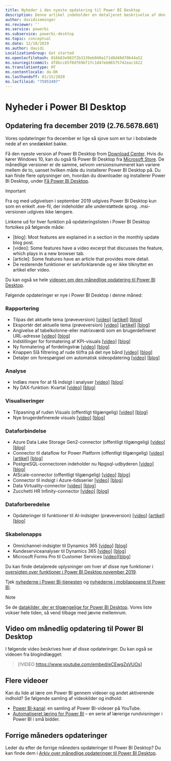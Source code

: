 ```yaml
---
title: Nyheder i den nyeste opdatering til Power BI Desktop
description: Denne artikel indeholder en detaljeret beskrivelse af den nyeste månedlige opdatering til Power BI Desktop.
author: davidiseminger
ms.reviewer: ''
ms.service: powerbi
ms.subservice: powerbi-desktop
ms.topic: conceptual
ms.date: 12/18/2019
ms.author: davidi
LocalizationGroup: Get started
ms.openlocfilehash: 016b83e983f2b3139eb040a1f1d8d48d70b44a52
ms.sourcegitcommit: df8bcc65f0df69bf1fc1d47eb06575742eac1622
ms.translationtype: HT
ms.contentlocale: da-DK
ms.lasthandoff: 01/15/2020
ms.locfileid: "75953497"
---
```

# <a name="whats-new-in-power-bi-desktop"></a>Nyheder i Power BI Desktop


## <a name="december-2019-update-2765678661"></a>Opdatering fra december 2019 (2.76.5678.661)

Vores opdateringer fra december er lige så sjove som en tur i bobslæde nede af en snedækket bakke. 

Få den nyeste version af Power BI Desktop from [Download Center](https://www.microsoft.com/download/details.aspx?id=58494). Hvis du kører Windows 10, kan du også få Power BI Desktop fra [Microsoft Store](https://aka.ms/pbidesktopstore). De månedlige versioner er de samme, selvom versionsnummeret kan variere mellem de to, uanset hvilken måde du installerer Power BI Desktop på. Du kan finde flere oplysninger om, hvordan du downloader og installerer Power BI Desktop, under [Få Power BI Desktop](desktop-get-the-desktop.md). 

> [!IMPORTANT]
> Fra og med udgivelsen i september 2019 udgives Power BI Desktop kun som en enkelt .exe-fil, der indeholder alle understøttede sprog. .msi-versionen udgives ikke længere.


Linkene ud for hver funktion på opdateringslisten i Power BI Desktop fortolkes på følgende måde:

* [blog]: Most features are explained in a section in the monthly update blog post.
* [video]: Some features have a video excerpt that discusses the feature, which plays in a new browser tab.
* [article]: Some features have an article that provides more detail.
* De resterende funktioner er selvforklarende og er ikke tilknyttet en artikel eller video.

Du kan også se hele [videoen om den månedlige opdatering til Power BI Desktop](#power-bi-desktop-monthly-update-video).

Følgende opdateringer er nye i Power BI Desktop i denne måned:


### <a name="reporting"></a>Rapportering
* Tilpas det aktuelle tema (prøveversion) [[video]](https://youtu.be/eCEwgZsVUOs?t=10)  [[artikel]](desktop-report-themes.md#create-and-customize-a-theme-in-power-bi-desktop-preview)  [[blog]](https://powerbi.microsoft.com/blog/power-bi-desktop-december-2019-feature-summary/#customizeTheme) 
* Eksportér det aktuelle tema (prøveversion) [[video]](https://youtu.be/eCEwgZsVUOs?t=242)  [[artikel]](desktop-report-themes.md#export-report-themes-preview)  [[blog]](https://powerbi.microsoft.com/blog/power-bi-desktop-december-2019-feature-summary/#exportTheme) 
* Angivelse af tabelkolonne-eller matrixværdi som en brugerdefineret URL-adresse [[video]](https://youtu.be/eCEwgZsVUOs?t=277)  [[blog]](https://powerbi.microsoft.com/blog/power-bi-desktop-december-2019-feature-summary/#customURL) 
* Indstillinger for formatering af KPI-visuals [[video]](https://youtu.be/eCEwgZsVUOs?t=354)  [[blog]](https://powerbi.microsoft.com/blog/power-bi-desktop-december-2019-feature-summary/#KPI) 
* Ny formatering af fordelingstræ [[video]](https://youtu.be/eCEwgZsVUOs?t=442)  [[blog]](https://powerbi.microsoft.com/blog/power-bi-desktop-december-2019-feature-summary/#decomp) 
* Knappen Slå filtrering af rude til/fra på det nye bånd [[video]](https://youtu.be/eCEwgZsVUOs?t=599)  [[blog]](https://powerbi.microsoft.com/blog/power-bi-desktop-december-2019-feature-summary/#filterToggle) 
* Detaljer om forespørgsel om automatisk sideopdatering [[video]](https://youtu.be/eCEwgZsVUOs?t=717)  [[blog]](https://powerbi.microsoft.com/blog/power-bi-desktop-december-2019-feature-summary/#APR) 


### <a name="analytics"></a>Analyse
* Indlæs mere for at få indsigt i analyser [[video]](https://youtu.be/eCEwgZsVUOs?t=831)  [[blog]](https://powerbi.microsoft.com/blog/power-bi-desktop-december-2019-feature-summary/#moreAI) 
* Ny DAX-funktion: Kvartal [[video]](https://youtu.be/eCEwgZsVUOs?t=855)  [[blog]](https://powerbi.microsoft.com/blog/power-bi-desktop-december-2019-feature-summary/#quarter) 


### <a name="visuals"></a>Visualiseringer
* Tilpasning af ruden Visuals (offentligt tilgængelig) [[video]](https://youtu.be/eCEwgZsVUOs?t=865)  [[blog]](https://powerbi.microsoft.com/blog/power-bi-desktop-december-2019-feature-summary/#personalizeViz) 
* Nye brugerdefinerede visuals [[video]](https://youtu.be/eCEwgZsVUOs?t=886)  [[blog]](https://powerbi.microsoft.com/blog/power-bi-desktop-december-2019-feature-summary/#xViz) 


### <a name="data-connectivity"></a>Dataforbindelse
* Azure Data Lake Storage Gen2-connector (offentligt tilgængelig) [[video]](https://youtu.be/eCEwgZsVUOs?t=2151)  [[blog]](https://powerbi.microsoft.com/blog/power-bi-desktop-december-2019-feature-summary/) 
* Connector til dataflow for Power Platform (offentligt tilgængelig) [[video]](https://youtu.be/eCEwgZsVUOs?t=2180)  [[artikel]](service-edit-sap-variables.md)  [[blog]](https://powerbi.microsoft.com/blog/power-bi-desktop-december-2019-feature-summary/#ADLS) 
* PostgreSQL-connectoren indeholder nu Npgsql-udbyderen [[video]](https://youtu.be/eCEwgZsVUOs?t=2220)  [[blog]](https://powerbi.microsoft.com/blog/power-bi-desktop-december-2019-feature-summary/#PostgreSQL) 
* AtScale-connector (offentligt tilgængelig) [[video]](https://youtu.be/eCEwgZsVUOs?t=2245)  [[blog]](https://powerbi.microsoft.com/blog/power-bi-desktop-december-2019-feature-summary/#AtScale) 
* Connector til indsigt i Azure-tidsserier [[video]](https://youtu.be/eCEwgZsVUOs?t=2261)  [[blog]](https://powerbi.microsoft.com/blog/power-bi-desktop-december-2019-feature-summary/#ATS) 
* Data Virtuality-connector [[video]](https://youtu.be/eCEwgZsVUOs?t=2294)  [[blog]](https://powerbi.microsoft.com/blog/power-bi-desktop-december-2019-feature-summary/#DataVirt) 
* Zucchetti HR Infinity-connector [[video]](https://youtu.be/eCEwgZsVUOs?t=2345)  [[blog]](https://powerbi.microsoft.com/blog/power-bi-desktop-december-2019-feature-summary/#Zucchetti) 


### <a name="data-preparation"></a>Dataforberedelse
* Opdateringer til funktioner til AI-indsigter (prøveversion) [[video]](https://youtu.be/eCEwgZsVUOs?t=2366)  [[artikel]](desktop-ai-insights.md)  [[blog]](https://powerbi.microsoft.com/blog/power-bi-desktop-december-2019-feature-summary/#AIfunc) 


### <a name="template-apps"></a>Skabelonapps
* Omnichannel-indsigter til Dynamics 365 [[video]](https://youtu.be/eCEwgZsVUOs?t=2416)  [[blog]](https://powerbi.microsoft.com/blog/power-bi-desktop-december-2019-feature-summary/#Omni) 
* Kundeserviceanalyser til Dynamics 365 [[video]](https://youtu.be/eCEwgZsVUOs?t=2500)  [[blog]](https://powerbi.microsoft.com/blog/power-bi-desktop-december-2019-feature-summary/#CS)
* Microsoft Forms Pro til Customer Services [[video]](https://youtu.be/eCEwgZsVUOs?t=2525)[[blog]](https://powerbi.microsoft.com/blog/power-bi-desktop-december-2019-feature-summary/#Forms) 


Du kan finde detaljerede oplysninger om hver af disse nye funktioner i [oversigten over funktioner i Power BI Desktop november 2019](https://powerbi.microsoft.com/blog/power-bi-desktop-december-2019-feature-summary/).

Tjek [nyhederne i Power BI-tjenesten](service-whats-new.md) og [nyhederne i mobilappsene til Power BI](consumer/mobile/mobile-whats-new-in-the-mobile-apps.md).

> [!NOTE]
> Se de [datakilder, der er tilgængelige for Power BI Desktop](desktop-data-sources.md). Vores liste vokser hele tiden, så vend tilbage med jævne mellemrum.


## <a name="power-bi-desktop-monthly-update-video"></a>Video om månedlig opdatering til Power BI Desktop
I følgende video beskrives hver af disse opdateringer. Du kan også se videoen fra blogindlægget:

> [!VIDEO https://www.youtube.com/embed/eCEwgZsVUOs]


## <a name="more-videos"></a>Flere videoer

Kan du lide at lære om Power BI gennem videoer og andet aktiverende indhold? Se følgende samling af videokilder og indhold:

-   [Power BI-kanal](https://www.youtube.com/user/mspowerbi): en samling af Power BI-videoer på YouTube.
-   [Automatiseret læring for Power BI](https://powerbi.microsoft.com/guided-learning/) – en serie af lærerige rundvisninger i Power BI i små bidder.

## <a name="updates-for-previous-months"></a>Forrige måneders opdateringer

Leder du efter de forrige måneders opdateringer til Power BI Desktop? Du kan finde dem i [Arkiv over månedlige opdateringer til Power BI Desktop](desktop-latest-update-archive.md).
